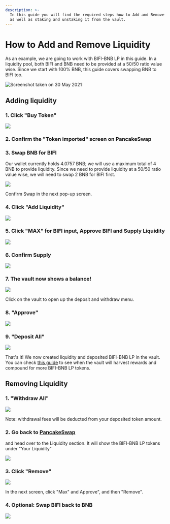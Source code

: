 ```yaml
---
description: >-
  In this guide you will find the required steps how to Add and Remove Liquidity
  as well as staking and unstaking it from the vault.
---
```


# How to Add and Remove Liquidity

As an example, we are going to work with BIFI-BNB LP in this guide. In a liquidity pool, both BIFI and BNB need to be provided at a 50/50 ratio value wise. Since we start with 100% BNB, this guide covers swapping BNB to BIFI too.

![Screenshot taken on 30 May 2021](../../.gitbook/assets/add-liq-bifi-bnb-lp-rate.png)

## Adding liquidity

### 1. Click "Buy Token"

![](../../.gitbook/assets/add-liq-buy-token.png)

### 2. Confirm the "Token imported" screen on PancakeSwap

### 3. Swap BNB for BIFI

Our wallet currently holds 4.0757 BNB; we will use a maximum total of 4 BNB to provide liquidity. Since we need to provide liquidity at a 50/50 ratio value wise, we will need to swap 2 BNB for BIFI first.

![](../../.gitbook/assets/add-liq-swap-bnb-to-bifi.png)

Confirm Swap in the next pop-up screen.

### 4. Click "Add Liquidity"

![](../../.gitbook/assets/add-liq-button.png)

### 5. Click "MAX" for BIFI input, Approve BIFI and Supply Liquidity

![](../../.gitbook/assets/add-liq-supply-bifi-bnb-lp.png)

### 6. Confirm Supply

![](../../.gitbook/assets/add-liq-confirm-supply.png)

### 7. The vault now shows a balance!

![](../../.gitbook/assets/add-liq-balance.png)

Click on the vault to open up the deposit and withdraw menu.

### 8. "Approve"

![](../../.gitbook/assets/add-liq-approve-vault.png)

### 9. "Deposit All"

![](../../.gitbook/assets/add-liq-deposit-all.png)

That's it! We now created liquidity and deposited BIFI-BNB LP in the vault. You can check [this guide](how-to-check-harvesting-compounding-rate.md) to see when the vault will harvest rewards and compound for more BIFI-BNB LP tokens.

## Removing Liquidity

### 1. "Withdraw All"

![](../../.gitbook/assets/remove-liq-withdraw-all.png)

Note: withdrawal fees will be deducted from your deposited token amount.

### 2. Go back to [PancakeSwap](https://exchange.pancakeswap.finance/#/pool)

and head over to the Liquidity section. It will show the BIFI-BNB LP tokens under "Your Liquidity"

![](../../.gitbook/assets/remove-liq-pancake-liquidity.png)

### 3. Click "Remove"

![](../../.gitbook/assets/remove-liq-remove.png)

In the next screen, click "Max" and Approve", and then "Remove".

### 4. Optional: Swap BIFI back to BNB

![](../../.gitbook/assets/remove-liq-swap-back.png)
